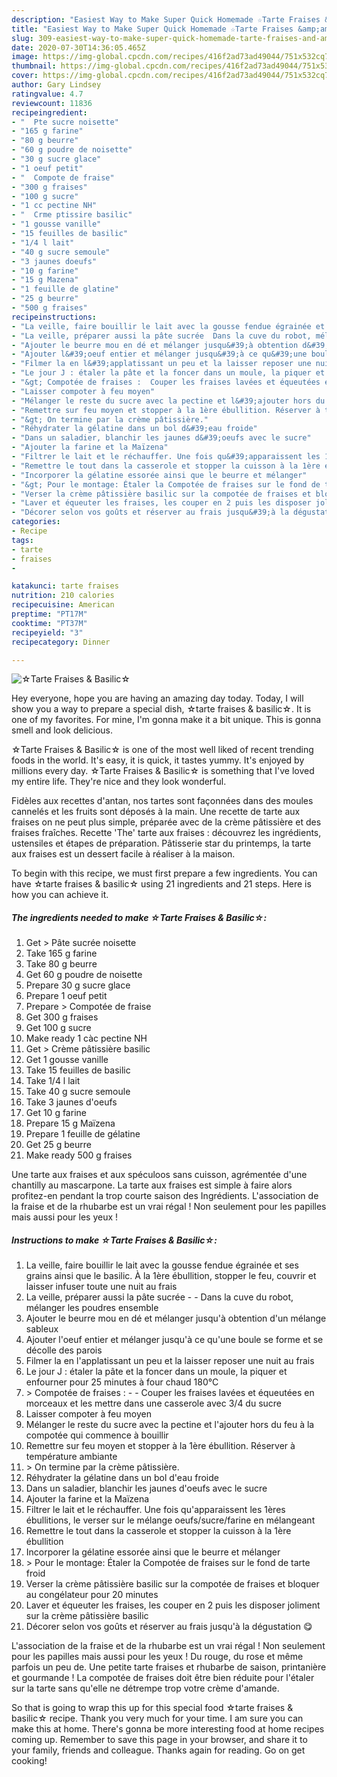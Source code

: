 ```yaml
---
description: "Easiest Way to Make Super Quick Homemade ☆Tarte Fraises &amp;amp; Basilic☆"
title: "Easiest Way to Make Super Quick Homemade ☆Tarte Fraises &amp;amp; Basilic☆"
slug: 309-easiest-way-to-make-super-quick-homemade-tarte-fraises-and-amp-basilic
date: 2020-07-30T14:36:05.465Z
image: https://img-global.cpcdn.com/recipes/416f2ad73ad49044/751x532cq70/☆tarte-fraises-basilic☆-photo-principale-de-la-recette.jpg
thumbnail: https://img-global.cpcdn.com/recipes/416f2ad73ad49044/751x532cq70/☆tarte-fraises-basilic☆-photo-principale-de-la-recette.jpg
cover: https://img-global.cpcdn.com/recipes/416f2ad73ad49044/751x532cq70/☆tarte-fraises-basilic☆-photo-principale-de-la-recette.jpg
author: Gary Lindsey
ratingvalue: 4.7
reviewcount: 11836
recipeingredient:
- "  Pte sucre noisette"
- "165 g farine"
- "80 g beurre"
- "60 g poudre de noisette"
- "30 g sucre glace"
- "1 oeuf petit"
- "  Compote de fraise"
- "300 g fraises"
- "100 g sucre"
- "1 cc pectine NH"
- "  Crme ptissire basilic"
- "1 gousse vanille"
- "15 feuilles de basilic"
- "1/4 l lait"
- "40 g sucre semoule"
- "3 jaunes doeufs"
- "10 g farine"
- "15 g Mazena"
- "1 feuille de glatine"
- "25 g beurre"
- "500 g fraises"
recipeinstructions:
- "La veille, faire bouillir le lait avec la gousse fendue égrainée et ses grains ainsi que le basilic. À la 1ère ébullition, stopper le feu, couvrir et laisser infuser toute une nuit au frais"
- "La veille, préparer aussi la pâte sucrée  Dans la cuve du robot, mélanger les poudres ensemble"
- "Ajouter le beurre mou en dé et mélanger jusqu&#39;à obtention d&#39;un mélange sableux"
- "Ajouter l&#39;oeuf entier et mélanger jusqu&#39;à ce qu&#39;une boule se forme et se décolle des parois"
- "Filmer la en l&#39;applatissant un peu et la laisser reposer une nuit au frais"
- "Le jour J : étaler la pâte et la foncer dans un moule, la piquer et enfourner pour 25 minutes à four chaud 180°C"
- "&gt; Compotée de fraises :  Couper les fraises lavées et équeutées en morceaux et les mettre dans une casserole avec 3/4 du sucre"
- "Laisser compoter à feu moyen"
- "Mélanger le reste du sucre avec la pectine et l&#39;ajouter hors du feu à la compotée qui commence à bouillir"
- "Remettre sur feu moyen et stopper à la 1ère ébullition. Réserver à température ambiante"
- "&gt; On termine par la crème pâtissière."
- "Réhydrater la gélatine dans un bol d&#39;eau froide"
- "Dans un saladier, blanchir les jaunes d&#39;oeufs avec le sucre"
- "Ajouter la farine et la Maïzena"
- "Filtrer le lait et le réchauffer. Une fois qu&#39;apparaissent les 1ères ébullitions, le verser sur le mélange oeufs/sucre/farine en mélangeant"
- "Remettre le tout dans la casserole et stopper la cuisson à la 1ère ébullition"
- "Incorporer la gélatine essorée ainsi que le beurre et mélanger"
- "&gt; Pour le montage: Étaler la Compotée de fraises sur le fond de tarte froid"
- "Verser la crème pâtissière basilic sur la compotée de fraises et bloquer au congélateur pour 20 minutes"
- "Laver et équeuter les fraises, les couper en 2 puis les disposer joliment sur la crème pâtissière basilic"
- "Décorer selon vos goûts et réserver au frais jusqu&#39;à la dégustation 😋"
categories:
- Recipe
tags:
- tarte
- fraises
- 

katakunci: tarte fraises  
nutrition: 210 calories
recipecuisine: American
preptime: "PT17M"
cooktime: "PT37M"
recipeyield: "3"
recipecategory: Dinner

---
```



![☆Tarte Fraises &amp; Basilic☆](https://img-global.cpcdn.com/recipes/416f2ad73ad49044/751x532cq70/☆tarte-fraises-basilic☆-photo-principale-de-la-recette.jpg)

Hey everyone, hope you are having an amazing day today. Today, I will show you a way to prepare a special dish, ☆tarte fraises &amp; basilic☆. It is one of my favorites. For mine, I'm gonna make it a bit unique. This is gonna smell and look delicious.

☆Tarte Fraises &amp; Basilic☆ is one of the most well liked of recent trending foods in the world. It's easy, it is quick, it tastes yummy. It's enjoyed by millions every day. ☆Tarte Fraises &amp; Basilic☆ is something that I've loved my entire life. They're nice and they look wonderful.

Fidèles aux recettes d&#39;antan, nos tartes sont façonnées dans des moules cannelés et les fruits sont déposés à la main. Une recette de tarte aux fraises on ne peut plus simple, préparée avec de la crème pâtissière et des fraises fraîches. Recette &#39;The&#39; tarte aux fraises : découvrez les ingrédients, ustensiles et étapes de préparation. Pâtisserie star du printemps, la tarte aux fraises est un dessert facile à réaliser à la maison.


To begin with this recipe, we must first prepare a few ingredients. You can have ☆tarte fraises &amp; basilic☆ using 21 ingredients and 21 steps. Here is how you can achieve it.

<!--inarticleads1-->

##### The ingredients needed to make ☆Tarte Fraises &amp; Basilic☆:

1. Get  &gt; Pâte sucrée noisette
1. Take 165 g farine
1. Take 80 g beurre
1. Get 60 g poudre de noisette
1. Prepare 30 g sucre glace
1. Prepare 1 oeuf petit
1. Prepare  &gt; Compotée de fraise
1. Get 300 g fraises
1. Get 100 g sucre
1. Make ready 1 càc pectine NH
1. Get  &gt; Crème pâtissière basilic
1. Get 1 gousse vanille
1. Take 15 feuilles de basilic
1. Take 1/4 l lait
1. Take 40 g sucre semoule
1. Take 3 jaunes d&#39;oeufs
1. Get 10 g farine
1. Prepare 15 g Maïzena
1. Prepare 1 feuille de gélatine
1. Get 25 g beurre
1. Make ready 500 g fraises


Une tarte aux fraises et aux spéculoos sans cuisson, agrémentée d&#39;une chantilly au mascarpone. La tarte aux fraises est simple à faire alors profitez-en pendant la trop courte saison des Ingrédients. L&#39;association de la fraise et de la rhubarbe est un vrai régal ! Non seulement pour les papilles mais aussi pour les yeux ! 

<!--inarticleads2-->

##### Instructions to make ☆Tarte Fraises &amp; Basilic☆:

1. La veille, faire bouillir le lait avec la gousse fendue égrainée et ses grains ainsi que le basilic. À la 1ère ébullition, stopper le feu, couvrir et laisser infuser toute une nuit au frais
1. La veille, préparer aussi la pâte sucrée -  - Dans la cuve du robot, mélanger les poudres ensemble
1. Ajouter le beurre mou en dé et mélanger jusqu&#39;à obtention d&#39;un mélange sableux
1. Ajouter l&#39;oeuf entier et mélanger jusqu&#39;à ce qu&#39;une boule se forme et se décolle des parois
1. Filmer la en l&#39;applatissant un peu et la laisser reposer une nuit au frais
1. Le jour J : étaler la pâte et la foncer dans un moule, la piquer et enfourner pour 25 minutes à four chaud 180°C
1. &gt; Compotée de fraises : -  - Couper les fraises lavées et équeutées en morceaux et les mettre dans une casserole avec 3/4 du sucre
1. Laisser compoter à feu moyen
1. Mélanger le reste du sucre avec la pectine et l&#39;ajouter hors du feu à la compotée qui commence à bouillir
1. Remettre sur feu moyen et stopper à la 1ère ébullition. Réserver à température ambiante
1. &gt; On termine par la crème pâtissière.
1. Réhydrater la gélatine dans un bol d&#39;eau froide
1. Dans un saladier, blanchir les jaunes d&#39;oeufs avec le sucre
1. Ajouter la farine et la Maïzena
1. Filtrer le lait et le réchauffer. Une fois qu&#39;apparaissent les 1ères ébullitions, le verser sur le mélange oeufs/sucre/farine en mélangeant
1. Remettre le tout dans la casserole et stopper la cuisson à la 1ère ébullition
1. Incorporer la gélatine essorée ainsi que le beurre et mélanger
1. &gt; Pour le montage: Étaler la Compotée de fraises sur le fond de tarte froid
1. Verser la crème pâtissière basilic sur la compotée de fraises et bloquer au congélateur pour 20 minutes
1. Laver et équeuter les fraises, les couper en 2 puis les disposer joliment sur la crème pâtissière basilic
1. Décorer selon vos goûts et réserver au frais jusqu&#39;à la dégustation 😋


L&#39;association de la fraise et de la rhubarbe est un vrai régal ! Non seulement pour les papilles mais aussi pour les yeux ! Du rouge, du rose et même parfois un peu de. Une petite tarte fraises et rhubarbe de saison, printanière et gourmande ! La compotée de fraises doit être bien réduite pour l&#39;étaler sur la tarte sans qu&#39;elle ne détrempe trop votre crème d&#39;amande. 

So that is going to wrap this up for this special food ☆tarte fraises &amp; basilic☆ recipe. Thank you very much for your time. I am sure you can make this at home. There's gonna be more interesting food at home recipes coming up. Remember to save this page in your browser, and share it to your family, friends and colleague. Thanks again for reading. Go on get cooking!
